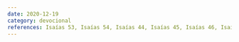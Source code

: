 ```yaml
---
date: 2020-12-19
category: devocional
references: Isaías 53, Isaías 54, Isaías 44, Isaías 45, Isaías 46, Isaías 47, Isaías 48, Isaías 49, Isaías 50, Isaías 51, Isaías 52, Salmos 6
---
```


